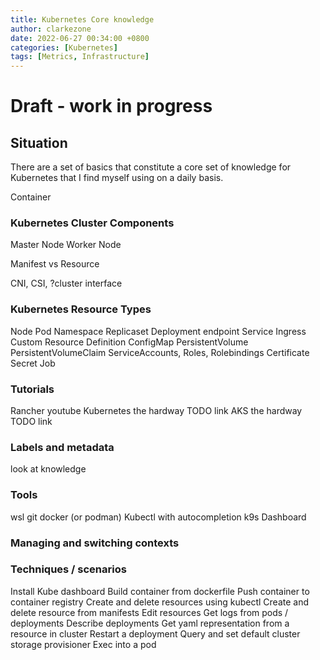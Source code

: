 ```yaml
---
title: Kubernetes Core knowledge
author: clarkezone
date: 2022-06-27 00:34:00 +0800
categories: [Kubernetes]
tags: [Metrics, Infrastructure]
---
```

# Draft - work in progress
## Situation
There are a set of basics that constitute a core set of knowledge for Kubernetes that I find myself using on a daily basis.

Container

### Kubernetes Cluster Components
Master Node
Worker Node

Manifest vs Resource

CNI, CSI, ?cluster interface

### Kubernetes Resource Types
Node
Pod
Namespace
Replicaset
Deployment
endpoint
Service
Ingress
Custom Resource Definition
ConfigMap
PersistentVolume
PersistentVolumeClaim
ServiceAccounts, Roles, Rolebindings
Certificate
Secret
Job

### Tutorials
Rancher youtube
Kubernetes the hardway TODO link
AKS the hardway TODO link

### Labels and metadata
look at knowledge

### Tools
wsl
git
docker (or podman)
Kubectl with autocompletion
k9s
Dashboard

### Managing and switching contexts

### Techniques / scenarios
Install Kube dashboard
Build container from dockerfile
Push container to container registry
Create and delete resources using kubectl
Create and delete resource from manifests
Edit resources
Get logs from pods / deployments
Describe deployments
Get yaml representation from a resource in cluster
Restart a deployment
Query and set default cluster storage provisioner
Exec into a pod